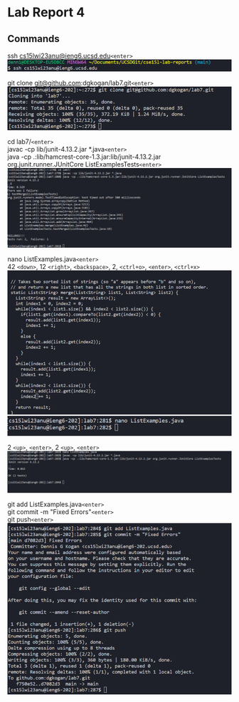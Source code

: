 # Lab Report 4

## Commands 

ssh cs15lwi23anu@ieng6.ucsd.edu`<enter>`
![Image][1]

git clone git@github.com:dgkogan/lab7.git`<enter>`
![Image][2]

cd lab7/`<enter>`<br />
javac -cp lib/junit-4.13.2.jar *.java`<enter>`<br />
java -cp .:lib/hamcrest-core-1.3.jar:lib/junit-4.13.2.jar org.junit.runner.JUnitCore ListExamplesTests`<enter>`<br />
![Image][3]

nano ListExamples.java`<enter>`<br />
42 `<down>`, 12 `<right>`, `<backspace>`, 2, `<ctrl+o>`, `<enter>`, `<ctrl+x>`<br />
![Image][4]
![Image][5]

2 `<up>`, `<enter>`, 2 `<up>`, `<enter>`<br />
![Image][6]

git add ListExamples.java`<enter>`<br />
git commit -m "Fixed Errors"`<enter>`<br />
git push`<enter>`<br />
![Image][7]

[1]: labReport41.png
[2]: labReport42.png
[3]: labReport43.png
[4]: labReport44.png
[5]: labReport45.png
[6]: labReport46.png
[7]: labReport47.png